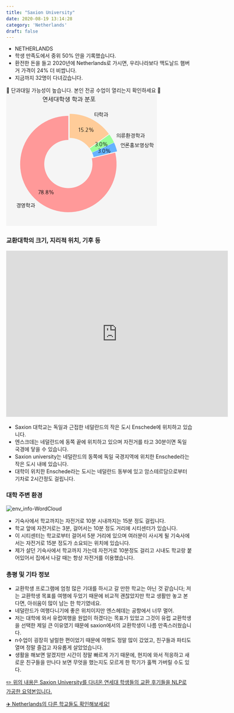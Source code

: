 ```yaml
---
title: "Saxion University"
date: 2020-08-19 13:14:28
category: 'Netherlands'
draft: false
---
```



* NETHERLANDS
* 학생 만족도에서 중위 50% 안을 기록했습니다.
* 환전한 돈을 들고 2020년에 Netherlands로 가시면, 우리나라보다 맥도날드 햄버거 가격이 24% 더 비쌉니다.
* 지금까지 32명이 다녀갔습니다. 


🚨 단과대일 가능성이 높습니다. 본인 전공 수업이 열리는지 확인하세요 🚨
![department-info](../plots/NL000006.png)
### 교환대학의 크기, 지리적 위치, 기후 등
<iframe
width="600"
height="450"
frameborder="0" style="border:0"
src="https://www.google.com/maps/embed/v1/place?key=AIzaSyC9e1AME-pVmWC4hBpFdu5S4dKzyepa3HQ&q=Saxion+University&center=52.220696200000006,6.8862917&zoom=14" allowfullscreen>
</iframe>

* Saxion 대학교는 독일과 근접한 네덜란드의 작은 도시 Enschede에 위치하고 있습니다.
* 엔스크데는 네덜란드에 동쪽 끝에 위치하고 있으며 자전거를 타고 30분이면 독일 국경에 닿을 수 있습니다.
* Saxion university는 네덜란드의 동쪽에 독일 국경지역에 위치한 Enschede라는 작은 도시 내에 있습니다.
* 대학이 위치한 Enschede라는 도시는 네덜란드 동부에 있고 암스테르담으로부터 기차로 2시간정도 걸립니다.


### 대학 주변 환경

![env_info-WordCloud](../univ_wordclouds_okt/env_info/NL000006_env_info_okt.png)

* 기숙사에서 학교까지는 자전거로 10분 시내까지는 15분 정도 걸립니다.
* 학교 앞에 자전거로는 3분, 걸어서는 10분 정도 거리에 시티센터가 있습니다.
* 이 시티센터는 학교로부터 걸어서 5분 거리에 있으며 여러분이 사시게 될 기숙사에서는 자전거로 15분 정도가 소요되는 위치에 있습니다.
* 제가 살던 기숙사에서 학교까지 가는데 자전거로 10분정도 걸리고 시내도 학교랑 붙어있어서 집에서 나갈 때는 항상 자전거를 이용했습니다.


### 총평 및 기타 정보 
* 교환학생 프로그램에 엄청 많은 기대를 하시고 갈 만한 학교는 아닌 것 같습니다; 저는 교환학생 목표를 여행에 두었기 때문에 비교적 괜찮았지만 학교 생활만 놓고 본다면, 아쉬움이 많이 남는 한 학기였네요.
* 네덜란드가 여행다니기에 좋은 위치이지만 엔스헤데는 공항에서 너무 멀어.
* 저는 대학에 와서 유럽여행을 원없이 하겠다는 목표가 있었고 그것이 유럽 교환학생을 선택한 제일 큰 이유였기 때문에 saxion에서의 교환학생이 나름 만족스러웠습니다.
* n수업이 굉장히 널럴한 편이었기 때문에 여행도 정말 많이 갔었고, 친구들과 파티도 열며 정말 즐겁고 자유롭게 살았었습니다.
* 생활을 해보면 알겠지만 시간이 정말 빠르게 가기 때문에, 현지에 와서 적응하고 새로운 친구들을 만나다 보면 무엇을 했는지도 모르게 한 학기가 훌쩍 가버릴 수도 있다.


[✏️ 위의 내용은 Saxion University를 다녀온 연세대 학생들의 교환 후기들을 NLP로 가공한 요약본입니다.](http://oia.yonsei.ac.kr/partner/expReport.asp?ucode=NL000006&bgbn=A)

[✈️ Netherlands의 다른 학교들도 확인해보세요!](https://yonsei-exchange.netlify.app/?category=Netherlands)
